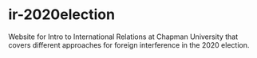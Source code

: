 # ir-2020election
Website for Intro to International Relations at Chapman University that covers different approaches for foreign interference in the 2020 election.
